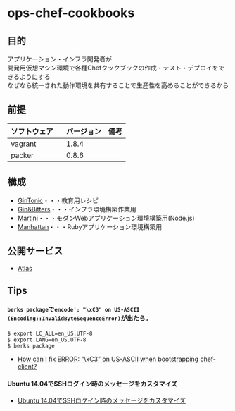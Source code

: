 # ops-chef-cookbooks

## 目的
アプリケーション・インフラ開発者が  
開発用仮想マシン環境で各種Chefクックブックの作成・テスト・デプロイをできるようにする  
なぜなら統一された動作環境を共有することで生産性を高めることができるから

## 前提
| ソフトウェア     | バージョン    | 備考         |
|:---------------|:-------------|:------------|
| vagrant   　　　| 1.8.4       |             |
| packer    　　　| 0.8.6       |             |

## 構成

+ [GinTonic](./gin_tonic)・・・教育用レシピ
+ [Gin&Bitters](./gin_and_bitters)・・・インフラ環境構築作業用
+ [Martini](./martini)・・・モダンWebアプリケーション環境構築用(Node.js)
+ [Manhattan](./manhattan)・・・Rubyアプリケーション環境構築用

## 公開サービス

+ [Atlas](https://atlas.hashicorp.com/hiroshima-arc)

## Tips
#### `berks package`で`encode': "\xC3" on US-ASCII (Encoding::InvalidByteSequenceError)`が出たら。
```
$ export LC_ALL=en_US.UTF-8
$ export LANG=en_US.UTF-8
$ berks package
```
+ [How can I fix ERROR: “\xC3” on US-ASCII when bootstrapping chef-client?](http://stackoverflow.com/questions/24962828/how-can-i-fix-error-xc3-on-us-ascii-when-bootstrapping-chef-client)

#### Ubuntu 14.04でSSHログイン時のメッセージをカスタマイズ
+ [Ubuntu 14.04でSSHログイン時のメッセージをカスタマイズ](https://mistymagich.wordpress.com/2015/07/17/ubuntu-14-04%E3%81%A7ssh%E3%83%AD%E3%82%B0%E3%82%A4%E3%83%B3%E6%99%82%E3%81%AE%E3%83%A1%E3%83%83%E3%82%BB%E3%83%BC%E3%82%B8%E3%82%92%E3%82%AB%E3%82%B9%E3%82%BF%E3%83%9E%E3%82%A4%E3%82%BA/)
